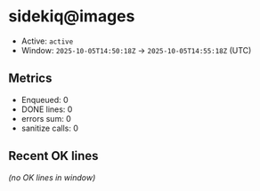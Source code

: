 # sidekiq@images

- Active: `active`
- Window: `2025-10-05T14:50:18Z` → `2025-10-05T14:55:18Z` (UTC)

## Metrics
- Enqueued: 0
- DONE lines: 0
- errors sum: 0
- sanitize calls: 0

## Recent OK lines
_(no OK lines in window)_
